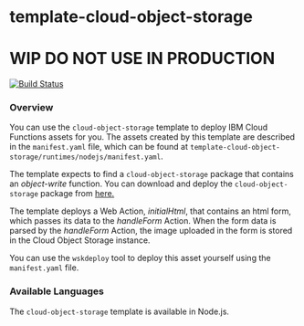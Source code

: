 # template-cloud-object-storage
# WIP DO NOT USE IN PRODUCTION
[![Build Status](https://travis-ci.org/ibm-functions/template-cloud-object-storage.svg?branch=master)](https://travis-ci.org/ibm-functions/template-cloud-object-storage)

### Overview
You can use the `cloud-object-storage` template to deploy IBM Cloud Functions assets for you.  The assets created by this template are described in the `manifest.yaml` file, which can be found at `template-cloud-object-storage/runtimes/nodejs/manifest.yaml`.

The template expects to find a `cloud-object-storage` package that contains an *object-write* function.  You can download and deploy the `cloud-object-storage` package from [here.](https://github.com/ibm-functions/package-cloud-object-storage)

The template deploys a Web Action, *initialHtml*, that contains an html form, which passes its data to the *handleForm* Action.  When the form data is parsed by the *handleForm* Action, the image uploaded in the form is stored in the Cloud Object Storage instance.

You can use the `wskdeploy` tool to deploy this asset yourself using the `manifest.yaml` file.


### Available Languages
The `cloud-object-storage` template is available in Node.js.
